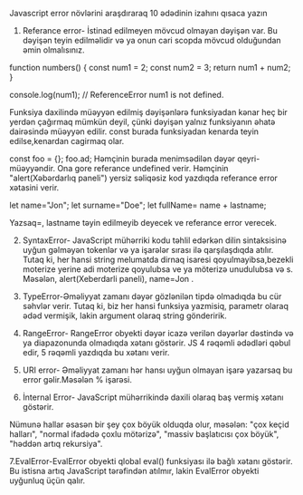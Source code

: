  Javascript error növlərini araşdıraraq 10 ədədinin izahını qısaca yazın
1. Referance error- İstinad edilmeyen mövcud olmayan dəyişən var. Bu dəyişən teyin edilməlidir və ya onun cari scopda mövcud olduğundan əmin olmalısınız.


function numbers() {
  const num1 = 2;
  const num2 = 3;
  return num1 + num2;
}

console.log(num1); // ReferenceError num1 is not defined.

 Funksiya daxilində müəyyən edilmiş dəyişənlərə funksiyadan kənar heç bir yerdən çağırmaq mümkün deyil, çünki dəyişən yalnız funksiyanın əhatə dairəsində müəyyən edilir. const burada funksiyadan kenarda teyin edilse,kenardan cagirmaq olar.

 const foo = {};
foo.ad; Həmçinin burada menimsədilən dəyər qeyri-müəyyəndir. Ona gore referance undefined verir.
Həmçinin "alert(Xəbərdarlıq paneli") yersiz səliqəsiz kod yazdıqda referance error xətasini verir.

let name="Jon";
let surname="Doe";
let fullName= name + lastname;

Yazsaq=, lastname təyin edilmeyib deyecek ve referance error verecek.

2. SyntaxError- JavaScript mühərriki kodu təhlil edərkən dilin sintaksisinə uyğun gəlməyən tokenlər və ya işarələr sırası ilə qarşılaşdıqda atılır. 
Tutaq ki, her hansi string melumatda dirnaq isaresi qoyulmayibsa,bezekli moterize yerine adi moterize qoyulubsa ve ya möterizə unudulubsa və s. Məsələn,
alert(Xeberdarli paneli), name=Jon .

3. TypeError-Əməliyyat zamanı dəyər gözlənilən tipdə olmadıqda bu cür səhvlər verir.
Tutaq ki, biz her hansi funksiya yazmisiq, parametr olaraq ədəd vermişik, lakin argument olaraq string gönderirik.

4. RangeError- RangeError obyekti dəyər icazə verilən dəyərlər dəstində və ya diapazonunda olmadıqda xətanı göstərir. JS 4 rəqəmli ədədləri qəbul edir, 5 rəqəmli yazdıqda bu xətanı verir.

5. URI error- Əməliyyat zamanı hər hansı uyğun olmayan işarə yazarsaq bu error gəlir.Məsələn % işarəsi.
6. İnternal Error- JavaScript mühərrikində daxili olaraq baş vermiş xətanı göstərir.

Nümunə hallar əsasən bir şey çox böyük olduqda olur, məsələn:
"çox keçid halları",
"normal ifadədə çoxlu mötərizə",
"massiv başlatıcısı çox böyük",
"həddən artıq rekursiya".

7.EvalError-EvalError obyekti qlobal eval() funksiyası ilə bağlı xətanı göstərir. Bu istisna artıq JavaScript tərəfindən atılmır, lakin EvalError obyekti uyğunluq üçün qalır.
